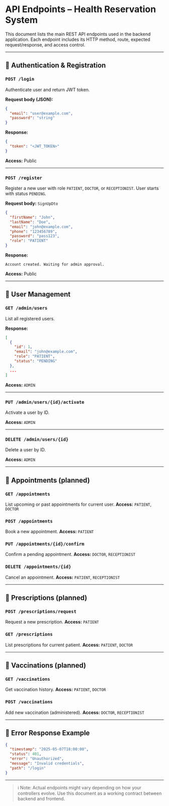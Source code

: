 
# API Endpoints – Health Reservation System

This document lists the main REST API endpoints used in the backend application. Each endpoint includes its HTTP method, route, expected request/response, and access control.

---

## 🔐 Authentication & Registration

### `POST /login`
Authenticate user and return JWT token.

**Request body (JSON):**
```json
{
  "email": "user@example.com",
  "password": "string"
}
```
**Response:**
```json
{
  "token": "<JWT_TOKEN>"
}
```
**Access:** Public

---

### `POST /register`
Register a new user with role `PATIENT`, `DOCTOR`, or `RECEPTIONIST`. User starts with status `PENDING`.

**Request body:** `SignUpDto`
```json
{
  "firstName": "John",
  "lastName": "Doe",
  "email": "john@example.com",
  "phone": "123456789",
  "password": "pass123",
  "role": "PATIENT"
}
```
**Response:**
```text
Account created. Waiting for admin approval.
```
**Access:** Public

---

## 👤 User Management

### `GET /admin/users`
List all registered users.

**Response:**
```json
[
  {
    "id": 1,
    "email": "john@example.com",
    "role": "PATIENT",
    "status": "PENDING"
  },
  ...
]
```
**Access:** `ADMIN`

---

### `PUT /admin/users/{id}/activate`
Activate a user by ID.

**Access:** `ADMIN`

---

### `DELETE /admin/users/{id}`
Delete a user by ID.

**Access:** `ADMIN`

---

## 📅 Appointments (planned)

### `GET /appointments`
List upcoming or past appointments for current user.
**Access:** `PATIENT`, `DOCTOR`

### `POST /appointments`
Book a new appointment.
**Access:** `PATIENT`

### `PUT /appointments/{id}/confirm`
Confirm a pending appointment.
**Access:** `DOCTOR`, `RECEPTIONIST`

### `DELETE /appointments/{id}`
Cancel an appointment.
**Access:** `PATIENT`, `RECEPTIONIST`

---

## 💊 Prescriptions (planned)

### `POST /prescriptions/request`
Request a new prescription.
**Access:** `PATIENT`

### `GET /prescriptions`
List prescriptions for current patient.
**Access:** `PATIENT`, `DOCTOR`

---

## 💉 Vaccinations (planned)

### `GET /vaccinations`
Get vaccination history.
**Access:** `PATIENT`, `DOCTOR`

### `POST /vaccinations`
Add new vaccination (administered).
**Access:** `DOCTOR`, `RECEPTIONIST`

---

## 🛑 Error Response Example
```json
{
  "timestamp": "2025-05-07T18:00:00",
  "status": 401,
  "error": "Unauthorized",
  "message": "Invalid credentials",
  "path": "/login"
}
```

---

> ℹ️ Note: Actual endpoints might vary depending on how your controllers evolve. Use this document as a working contract between backend and frontend.
